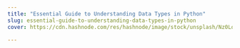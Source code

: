 ```yaml
---
title: "Essential Guide to Understanding Data Types in Python"
slug: essential-guide-to-understanding-data-types-in-python
cover: https://cdn.hashnode.com/res/hashnode/image/stock/unsplash/Nz0LoJB4d0g/upload/b3f004762a5b7f1db23537742ab867e7.jpeg

---
```


